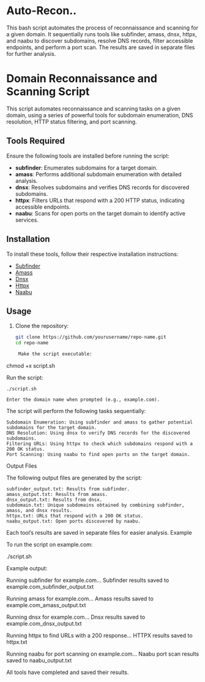 # Auto-Recon..
This bash script automates the process of reconnaissance and scanning for a given domain. It sequentially runs tools like subfinder, amass, dnsx, httpx, and naabu to discover subdomains, resolve DNS records, filter accessible endpoints, and perform a port scan. The results are saved in separate files for further analysis.

# Domain Reconnaissance and Scanning Script

This script automates reconnaissance and scanning tasks on a given domain, using a series of powerful tools for subdomain enumeration, DNS resolution, HTTP status filtering, and port scanning. 

## Tools Required

Ensure the following tools are installed before running the script:

- **subfinder**: Enumerates subdomains for a target domain.
- **amass**: Performs additional subdomain enumeration with detailed analysis.
- **dnsx**: Resolves subdomains and verifies DNS records for discovered subdomains.
- **httpx**: Filters URLs that respond with a 200 HTTP status, indicating accessible endpoints.
- **naabu**: Scans for open ports on the target domain to identify active services.

## Installation

To install these tools, follow their respective installation instructions:

- [Subfinder](https://github.com/projectdiscovery/subfinder)
- [Amass](https://github.com/OWASP/Amass)
- [Dnsx](https://github.com/projectdiscovery/dnsx)
- [Httpx](https://github.com/projectdiscovery/httpx)
- [Naabu](https://github.com/projectdiscovery/naabu)

## Usage

1. Clone the repository:

   ```bash
   git clone https://github.com/yourusername/repo-name.git
   cd repo-name

    Make the script executable:

chmod +x script.sh

Run the script:

    ./script.sh

    Enter the domain name when prompted (e.g., example.com).

The script will perform the following tasks sequentially:

    Subdomain Enumeration: Using subfinder and amass to gather potential subdomains for the target domain.
    DNS Resolution: Using dnsx to verify DNS records for the discovered subdomains.
    Filtering URLs: Using httpx to check which subdomains respond with a 200 OK status.
    Port Scanning: Using naabu to find open ports on the target domain.

Output Files

The following output files are generated by the script:

    subfinder_output.txt: Results from subfinder.
    amass_output.txt: Results from amass.
    dnsx_output.txt: Results from dnsx.
    subdomain.txt: Unique subdomains obtained by combining subfinder, amass, and dnsx results.
    httpx.txt: URLs that respond with a 200 OK status.
    naabu_output.txt: Open ports discovered by naabu.

Each tool’s results are saved in separate files for easier analysis.
Example

To run the script on example.com:

./script.sh

Example output:

Running subfinder for example.com...
Subfinder results saved to example.com_subfinder_output.txt

Running amass for example.com...
Amass results saved to example.com_amass_output.txt

Running dnsx for example.com...
Dnsx results saved to example.com_dnsx_output.txt

Running httpx to find URLs with a 200 response...
HTTPX results saved to httpx.txt

Running naabu for port scanning on example.com...
Naabu port scan results saved to naabu_output.txt

All tools have completed and saved their results.
